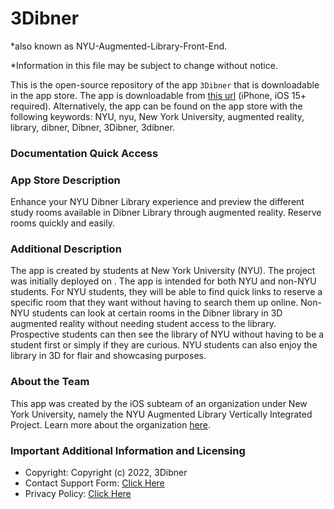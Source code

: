 
# 3Dibner 

*also known as NYU-Augmented-Library-Front-End.

*Information in this file may be subject to change without notice.

This is the open-source repository of the app ``3Dibner`` that is downloadable in the app store. The app is downloadable from [this url](https://apps.apple.com/us/app/3dibner/id1659742604) (iPhone, iOS 15+ required). Alternatively, the app can be found on the app store with the following keywords: NYU, nyu, New York University, augmented reality, library, dibner, Dibner, 3Dibner, 3dibner.


### Documentation Quick Access


### App Store Description

Enhance your NYU Dibner Library experience and preview the different study rooms available in Dibner Library through augmented reality. Reserve rooms quickly and easily.


### Additional Description

The app is created by students at New York University (NYU). The project was initially deployed on . The app is intended for both NYU and non-NYU students. For NYU students, they will be able to find quick links to reserve a specific room that they want without having to search them up online. Non-NYU students can look at certain rooms in the Dibner library in 3D augmented reality without needing student access to the library. Prospective students can then see the library of NYU without having to be a student first or simply if they are curious. NYU students can also enjoy the library in 3D for flair and showcasing purposes. 


### About the Team

This app was created by the iOS subteam of an organization under New York University, namely the NYU Augmented Library Vertically Integrated Project. Learn more about the organization [here](https://engineering.nyu.edu/research-innovation/student-research/vertically-integrated-projects/vip-teams/augmented-library). 


### Important Additional Information and Licensing



* Copyright: Copyright (c) 2022, 3Dibner
* Contact Support Form: [Click Here](https://docs.google.com/forms/d/1AzXmAHnlnq-Lz6Fg4ihssULrMqjiN8FLhrNw4I-xsIU/edit)
* Privacy Policy: [Click Here](https://www.termsfeed.com/live/1425ea41-3f29-4bea-a078-c533dda860a6)
